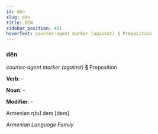 ```yaml
---
id: dën
slug: dën
title: DËN
sidebar_position: 461
hoverText: counter-agent marker (against) § Preposition
---
```


### dën

*counter-agent marker (against)* **§** Preposition

**Verb**: -

**Noun**: -

**Modifier**: -

Armenian դեմ dem [dem]

*Armenian Language Family*
